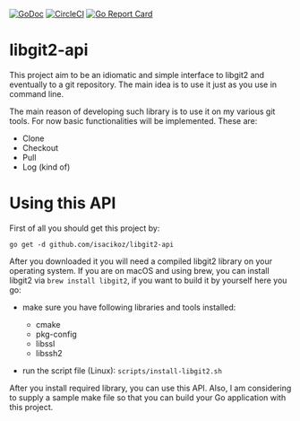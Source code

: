 [![GoDoc](https://godoc.org/github.com/isacikgoz/libgit2-api?status.svg)](https://godoc.org/github.com/isacikgoz/libgit2-api) [![CircleCI](https://img.shields.io/circleci/build/github/isacikgoz/libgit2-api.svg)](https://circleci.com/gh/isacikgoz/libgit2-api/tree/master) [![Go Report Card](https://goreportcard.com/badge/github.com/isacikgoz/libgit2-api)](https://goreportcard.com/report/github.com/isacikgoz/libgit2-api)

# libgit2-api

This project aim to be an idiomatic and simple interface to libgit2 and eventually to a git repository. The main idea is to use it just as you use in command line.

The main reason of developing such library is to use it on my various git tools. For now basic functionalities will be implemented. These are:

- Clone
- Checkout
- Pull
- Log (kind of)

# Using this API

First of all you should get this project by:

`go get -d github.com/isacikoz/libgit2-api`

After you downloaded it you will need a compiled libgit2 library on your operating system. If you are on macOS and using brew, you can install libgit2 via `brew install libgit2`, if you want to build it by yourself here you go:

- make sure you have following libraries and tools installed:
  - cmake
  - pkg-config
  - libssl
  - libssh2

- run the script file (Linux): `scripts/install-libgit2.sh`

After you install required library, you can use this API. Also, I am considering to supply a sample make file so that you can build your Go application with this project.
